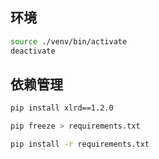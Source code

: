 ## 环境

```bash
source ./venv/bin/activate
deactivate
```

## 依赖管理

```bash
pip install xlrd==1.2.0

pip freeze > requirements.txt

pip install -r requirements.txt
```
